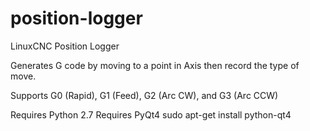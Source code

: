 # position-logger
LinuxCNC Position Logger

Generates G code by moving to a point in Axis then record the type of move.

Supports G0 (Rapid), G1 (Feed), G2 (Arc CW), and G3 (Arc CCW)

Requires Python 2.7
Requires PyQt4 sudo apt-get install python-qt4
